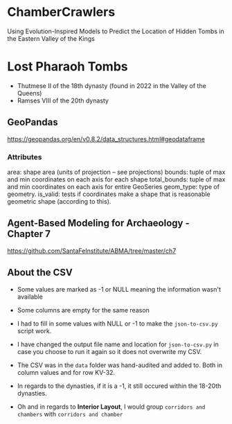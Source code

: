 # ChamberCrawlers
Using Evolution-Inspired Models to Predict the Location of Hidden Tombs in the Eastern Valley of the Kings

# Lost Pharaoh Tombs
- Thutmese II of the 18th dynasty (found in 2022 in the Valley of the Queens)
- Ramses VIII of the 20th dynasty


## GeoPandas
https://geopandas.org/en/v0.8.2/data_structures.html#geodataframe
### Attributes
area: shape area (units of projection – see projections)
bounds: tuple of max and min coordinates on each axis for each shape
total_bounds: tuple of max and min coordinates on each axis for entire GeoSeries
geom_type: type of geometry.
is_valid: tests if coordinates make a shape that is reasonable geometric shape (according to this).

## Agent-Based Modeling for Archaeology - Chapter 7
https://github.com/SantaFeInstitute/ABMA/tree/master/ch7

## About the CSV
- Some values are marked as -1 or NULL meaning the information wasn't available
- Some columns are empty for the same reason
- I had to fill in some values with NULL or -1 to make the `json-to-csv.py` script work.

- I have changed the output file name and location for `json-to-csv.py` in case you choose to run it again so it does not overwrite my CSV.
- The CSV was in the `data` folder was hand-audited and added to. Both in column values and for row KV-32. 

- In regards to the dynasties, if it is a -1, it still occured within the 18-20th dynasties. 

- Oh and in regards to **Interior Layout**, I would group `corridors and chambers` with `corridors and chamber` 